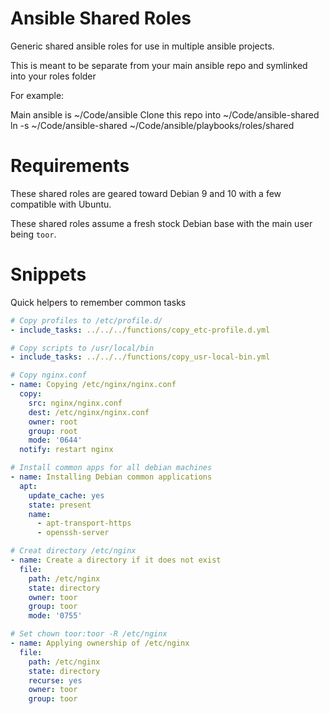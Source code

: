 # Ansible Shared Roles

Generic shared ansible roles for use in multiple ansible projects.

This is meant to be separate from your main ansible repo and symlinked into your roles folder

For example:

Main ansible is ~/Code/ansible
Clone this repo into ~/Code/ansible-shared
ln -s ~/Code/ansible-shared ~/Code/ansible/playbooks/roles/shared


# Requirements

These shared roles are geared toward Debian 9 and 10 with a few compatible with Ubuntu.

These shared roles assume a fresh stock Debian base with the main user being `toor`.


# Snippets

Quick helpers to remember common tasks


```yaml
# Copy profiles to /etc/profile.d/
- include_tasks: ../../../functions/copy_etc-profile.d.yml

# Copy scripts to /usr/local/bin
- include_tasks: ../../../functions/copy_usr-local-bin.yml

# Copy nginx.conf
- name: Copying /etc/nginx/nginx.conf
  copy:
    src: nginx/nginx.conf
    dest: /etc/nginx/nginx.conf
    owner: root
    group: root
    mode: '0644'
  notify: restart nginx

# Install common apps for all debian machines
- name: Installing Debian common applications
  apt:
    update_cache: yes
    state: present
    name:
      - apt-transport-https
      - openssh-server

# Creat directory /etc/nginx
- name: Create a directory if it does not exist
  file:
    path: /etc/nginx
    state: directory
    owner: toor
    group: toor
    mode: '0755'

# Set chown toor:toor -R /etc/nginx
- name: Applying ownership of /etc/nginx
  file:
    path: /etc/nginx
    state: directory
    recurse: yes
    owner: toor
    group: toor

```
